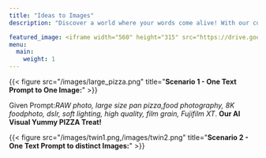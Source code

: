 ```yaml
---
title: "Ideas to Images"
description: "Discover a world where your words come alive! With our cutting-edge AI technology, transform your textual ideas into captivating visuals in just a few clicks.Whether you’re looking for a single image or exploring distinct designs for your prompt, we’ve got you covered.Dive into a seamless experience tailored to your creative vision."

featured_image: <iframe width="560" height="315" src="https://drive.google.com/file/d/1ytTRXE5zmwnJyAkhmubdymZwlA9fPEKG/view?usp=sharing" title="googledriveimage" frameborder="0" allow="accelerometer; autoplay; clipboard-write; encrypted-media; gyroscope; picture-in-picture; web-share" allowfullscreen></iframe>
menu:
  main:
    weight: 1
---
```

{{< figure src="/images/large_pizza.png" title="**Scenario 1 - One Text Prompt to One Image:**" >}}

Given Prompt:_RAW photo, large size pan pizza,food photography, 8K foodphoto, dslr, soft lighting, high quality, film grain, Fujifilm XT_.
**Our AI Visual Yummy PIZZA Treat!**

{{< figure src="/images/twin1.png,/images/twin2.png" title="**Scenario 2 - One Text Prompt to distinct Images:**" >}}
